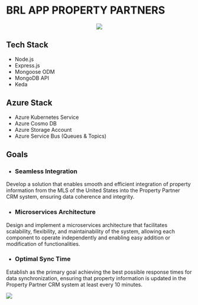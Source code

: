 # BRL APP PROPERTY PARTNERS
<div align="center" ><img src = "https://github.com/Project-MLS-API-Bridge/.github/blob/cb87f4f2d1bd05ae0765fc45ecdff49784aa1b3a/banner.png"></div>

## Tech Stack
* Node.js
* Express.js
* Mongoose ODM
* MongoDB API
* Keda

## Azure Stack
* Azure Kubernetes Service
* Azure Cosmo DB
* Azure Storage Account
* Azure Service Bus (Queues & Topics)

## Goals

- ### Seamless Integration
Develop a solution that enables smooth and efficient integration of property information from the MLS of
the United States into the Property Partner CRM system, ensuring data coherence and integrity.

- ### Microservices Architecture
Design and implement a microservices architecture that facilitates scalability, flexibility, and
maintainability of the system, allowing each component to operate independently and enabling easy addition or modification of
functionalities.

- ### Optimal Sync Time
Establish as the primary goal achieving the best possible response times for data synchronization,
ensuring that property information is updated in the Property Partner CRM system at least every 10 minutes.

<!--horizontal divider(gradiant)-->
<img src="https://user-images.githubusercontent.com/73097560/115834477-dbab4500-a447-11eb-908a-139a6edaec5c.gif">
